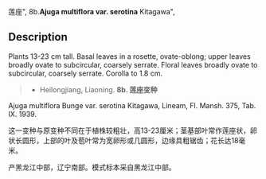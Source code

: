 莲座",
8b.**Ajuga multiflora var. serotina** Kitagawa",

## Description
Plants 13-23 cm tall. Basal leaves in a rosette, ovate-oblong; upper leaves broadly ovate to subcircular, coarsely serrate. Floral leaves broadly ovate to subcircular, coarsely serrate. Corolla to 1.8 cm.

> * Heilongjiang, Liaoning.
**8b. 莲座变种**

Ajuga multiflora Bunge var. serotina Kitagawa, Lineam, Fl. Mansh. 375, Tab. IX. 1939.

这一变种与原变种不同在于植株较粗壮，高13-23厘米；茎基部叶常作莲座状，卵状长圆形，上部的叶及苞叶常为宽卵形或几圆形，边缘具粗锯齿；花长达18毫米。

产黑龙江中部，辽宁南部。模式标本采自黑龙江中部。
